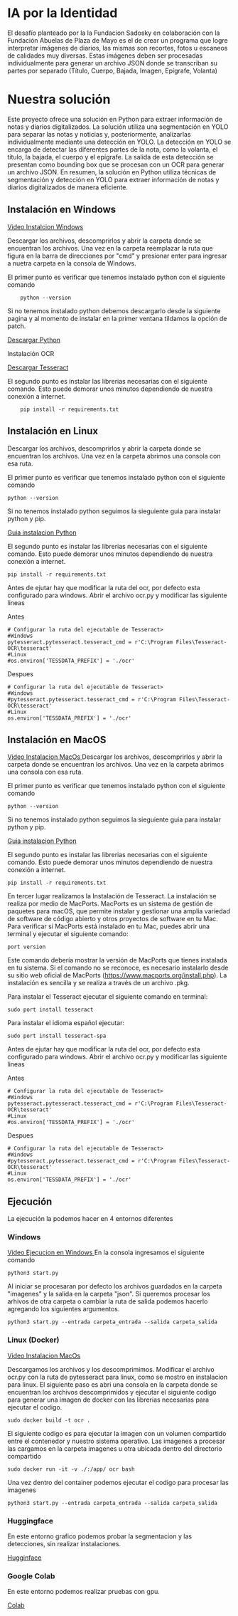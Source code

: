 # IA por la Identidad

El desafío planteado por la la Fundacion Sadosky en colaboración con la Fundación Abuelas de Plaza de Mayo es el de crear un programa que logre interpretar imágenes de diarios, las mismas son recortes, fotos u escaneos de calidades muy diversas.
Estas imágenes deben ser procesadas individualmente para generar un archivo JSON donde se transcriban su partes por separado (Título, Cuerpo, Bajada, Imagen, Epígrafe, Volanta)


# Nuestra solución

Este proyecto ofrece una solución en Python para extraer información de notas y diarios digitalizados. La solución utiliza una segmentación en YOLO para separar las notas y noticias y, posteriormente, analizarlas individualmente mediante una detección en YOLO. La detección en YOLO se encarga de detectar las diferentes partes de la nota, como la volanta, el título, la bajada, el cuerpo y el epígrafe. La salida de esta detección se presentan como bounding box que se procesan con un OCR para generar un archivo JSON. En resumen, la solución en Python utiliza técnicas de segmentación y detección en YOLO para extraer información de notas y diarios digitalizados de manera eficiente.

## Instalación en Windows

[Video Instalcion Windows](https://drive.google.com/file/d/1vS0Ex5zZ-sMXT48S6oynN2BQ6BBfQ6dq/view?usp=sharing)

Descargar los archivos, descomprirlos y abrir la carpeta donde se encuentran los archivos. Una vez en la carpeta reemplazar la ruta que figura en la barra de direcciones por "cmd" y presionar enter para ingresar a nuetra carpeta en la consola de Windows. 

 El primer punto es verificar que tenemos instalado python con el
    siguiente comando 
    
        python --version
    
   Si no tenemos instalado python debemos descargarlo desde la siguiente pagina y al momento de instalar en la primer ventana tildamos la opción de patch.

[Descargar Python ](https://www.python.org/downloads/) 
    
Instalación  OCR 

[Descargar Tesseract](https://github.com/UB-Mannheim/tesseract/wiki)

El segundo punto es instalar las librerias necesarias con el siguiente comando. Esto puede demorar unos minutos dependiendo de nuestra conexión a internet.
    
        pip install -r requirements.txt

## Instalación en Linux

Descargar los archivos, descomprirlos y abrir la carpeta donde se encuentran los archivos. Una vez en la carpeta abrimos una consola con esa ruta.

El primer punto es verificar que tenemos instalado python con el siguiente comando 

    python --version


Si no tenemos instalado python seguimos la sieguiente guia para instalar python y pip.

[Guia instalacion Python ](https://computingforgeeks.com/how-to-install-python-on-ubuntu-linux/)

El segundo punto es instalar las librerias necesarias con el siguiente comando. Esto puede demorar unos minutos dependiendo de nuestra conexión a internet.

    pip install -r requirements.txt

Antes de ejutar hay que modificar la ruta del ocr, por defecto esta configurado para windows. Abrir el archivo ocr.py y modificar las siguiente lineas 

Antes

    # Configurar la ruta del ejecutable de Tesseract>
    #Windows
    pytesseract.pytesseract.tesseract_cmd = r'C:\Program Files\Tesseract-OCR\tesseract'
    #Linux
    #os.environ['TESSDATA_PREFIX'] = './ocr'


Despues

    # Configurar la ruta del ejecutable de Tesseract>
    #Windows
    #pytesseract.pytesseract.tesseract_cmd = r'C:\Program Files\Tesseract-OCR\tesseract'
    #Linux
    os.environ['TESSDATA_PREFIX'] = './ocr'

## Instalación en MacOS

[Video Instalacion MacOs ](https://drive.google.com/file/d/1nUGjTj8aXxeOL6wctxMU1Pz2fOtU6Hoo/view?usp=sharing)
Descargar los archivos, descomprirlos y abrir la carpeta donde se encuentran los archivos. Una vez en la carpeta abrimos una consola con esa ruta.

El primer punto es verificar que tenemos instalado python con el siguiente comando 

    python --version


Si no tenemos instalado python seguimos la sieguiente guia para instalar python y pip.

[Guia instalacion Python ](https://computingforgeeks.com/how-to-install-python-on-ubuntu-linux/)

El segundo punto es instalar las librerias necesarias con el siguiente comando. Esto puede demorar unos minutos dependiendo de nuestra conexión a internet.

    pip install -r requirements.txt

En tercer lugar realizamos la Instalación de Tesseract.
La instalación se realiza por medio de MacPorts. MacPorts es un sistema de gestión de paquetes para macOS, que permite instalar y gestionar una amplia variedad de software de código abierto y otros proyectos de software en tu Mac.
Para verificar si MacPorts está instalado en tu Mac, puedes abrir una terminal y ejecutar el siguiente comando:

    port version

Este comando debería mostrar la versión de MacPorts que tienes instalada en tu sistema. Si el comando no se reconoce, es necesario instalarlo desde su sitio web oficial de MacPorts (https://www.macports.org/install.php). La instalación es sencilla y se realiza a través de un archivo .pkg. 

Para instalar el Tesseract ejecutar el siguiente comando en terminal:

    sudo port install tesseract

Para instalar el idioma español ejecutar:

    sudo port install tesseract-spa

Antes de ejutar hay que modificar la ruta del ocr, por defecto esta configurado para windows. Abrir el archivo ocr.py y modificar las siguiente lineas 

Antes

    # Configurar la ruta del ejecutable de Tesseract>
    #Windows
    pytesseract.pytesseract.tesseract_cmd = r'C:\Program Files\Tesseract-OCR\tesseract'
    #Linux
    #os.environ['TESSDATA_PREFIX'] = './ocr'


Despues

    # Configurar la ruta del ejecutable de Tesseract>
    #Windows
    #pytesseract.pytesseract.tesseract_cmd = r'C:\Program Files\Tesseract-OCR\tesseract'
    #Linux
    os.environ['TESSDATA_PREFIX'] = './ocr'



## Ejecución 

La ejecución la podemos hacer en 4 entornos diferentes
### Windows  
[Video Ejecucion en Windows ](https://drive.google.com/file/d/1kNA8z7yYXVdISCv9EybG5kD52fsjbkx3/view?usp=sharing)
En la consola ingresamos el siguiente comando

    python3 start.py
    
 Al iniciar se procesaran por defecto los archivos guardados en la carpeta "imagenes" y la salida en la carpeta "json". 
Si queremos procesar los arhivos de otra carpeta o cambiar la ruta de salida podemos hacerlo agregando los siguientes argumentos.

    python3 start.py --entrada carpeta_entrada --salida carpeta_salida

### Linux (Docker)  
[Video Instalacion MacOs ](https://drive.google.com/file/d/1nUGjTj8aXxeOL6wctxMU1Pz2fOtU6Hoo/view?usp=sharing)

Descargamos los archivos y los descomprimimos. Modificar el archivo ocr.py con la ruta de pytesseract para linux, como se mostro en instalacion para linux.
El siguiente paso es abri una consola en la carpeta donde se encuentran los archivos descomprimidos y ejecutar el siguiente codigo para generar una imagen de docker con las librerias necesarias para ejecutar el codigo.

    sudo docker build -t ocr .
    
El siguiente codigo es para ejecutar la imagen con un volumen compartido entre el contenedor y nuestro sistema operativo. Las imagenes a procesar las cargamos en la carpeta imagenes u otra ubicada dentro del directorio compartido

    sudo docker run -it -v ./:/app/ ocr bash

Una vez dentro del container podemos ejecutar el codigo para procesar las imagenes

    python3 start.py --entrada carpeta_entrada --salida carpeta_salida

### Huggingface
En este entorno grafico podemos probar la segmentacion y las detecciones, sin realizar instalaciones. 

[Hugginface](https://huggingface.co/spaces/matiasbonfanti/IA_por_la_Identidad)

### Google Colab
En este entorno podemos realizar pruebas con gpu. 

[Colab](https://colab.research.google.com/drive/1yX7k2YXZ8ugW0bDXkFKs5xxDUK4rUs6C?usp=sharing)

